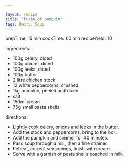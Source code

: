 ```yaml
---

layout: recipe
title: "Purèe of pumpkin"
tags: Dairy, Soup
---
```


prepTime: 15 min
cookTime: 60 min
recipeYield: 10

ingredients:
- 100g celery, diced
- 100g onions, diced
- 100g leeks, diced
- 100g butter
- 2 litre chicken stock
- 12 white peppercorns, crushed
- 1kg pumpkin, peeled and diced
- salt
- 150ml cream
- 75g small pasta shells

directions:
- Lightly cook celery, onions and leeks in the butter.
- Add the stock and peppercorns, bring to the boil.
- Add the pumpkin and simmer for 40 minutes.
- Pass soup through a mill, then a fine strainer.
- Reheat, correct seasonings, finish with cream.
- Serve with a garnish of pasta shells poached in milk.
